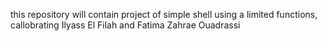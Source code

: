 this repository will contain project of simple shell using a limited functions, callobrating Ilyass El Filah and Fatima Zahrae Ouadrassi

